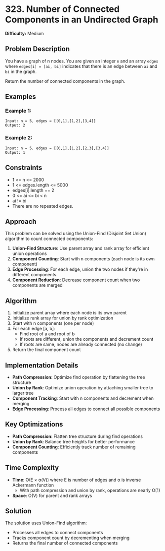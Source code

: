 # 323. Number of Connected Components in an Undirected Graph

**Difficulty:** Medium

## Problem Description

You have a graph of n nodes. You are given an integer `n` and an array `edges` where `edges[i] = [ai, bi]` indicates that there is an edge between `ai` and `bi` in the graph.

Return the number of connected components in the graph.

## Examples

### Example 1:
```
Input: n = 5, edges = [[0,1],[1,2],[3,4]]
Output: 2
```

### Example 2:
```
Input: n = 5, edges = [[0,1],[1,2],[2,3],[3,4]]
Output: 1
```

## Constraints

- 1 <= n <= 2000
- 1 <= edges.length <= 5000
- edges[i].length == 2
- 0 <= ai <= bi < n
- ai != bi
- There are no repeated edges.

## Approach

This problem can be solved using the Union-Find (Disjoint Set Union) algorithm to count connected components:

1. **Union-Find Structure**: Use parent array and rank array for efficient union operations
2. **Component Counting**: Start with n components (each node is its own component)
3. **Edge Processing**: For each edge, union the two nodes if they're in different components
4. **Component Reduction**: Decrease component count when two components are merged

## Algorithm

1. Initialize parent array where each node is its own parent
2. Initialize rank array for union by rank optimization
3. Start with n components (one per node)
4. For each edge [a, b]:
   - Find root of a and root of b
   - If roots are different, union the components and decrement count
   - If roots are same, nodes are already connected (no change)
5. Return the final component count

## Implementation Details

- **Path Compression**: Optimize find operation by flattening the tree structure
- **Union by Rank**: Optimize union operation by attaching smaller tree to larger tree
- **Component Tracking**: Start with n components and decrement when merging
- **Edge Processing**: Process all edges to connect all possible components

## Key Optimizations

- **Path Compression**: Flatten tree structure during find operations
- **Union by Rank**: Balance tree heights for better performance
- **Component Counting**: Efficiently track number of remaining components

## Time Complexity

- **Time**: O(E × α(V)) where E is number of edges and α is inverse Ackermann function
  - With path compression and union by rank, operations are nearly O(1)
- **Space**: O(V) for parent and rank arrays

## Solution

The solution uses Union-Find algorithm:
- Processes all edges to connect components
- Tracks component count by decrementing when merging
- Returns the final number of connected components
